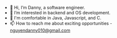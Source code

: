 - 👋 Hi, I’m Danny, a software engineer.
- 👀 I’m interested in backend and OS development.
- 🌱 I'm comfortable in Java, Javascript, and C.
- 📫 How to reach me about exciting opportunities - nguyendanny010@gmail.com

<!---
nguyendanny010/nguyendanny010 is a ✨ special ✨ repository because its `README.md` (this file) appears on your GitHub profile.
You can click the Preview link to take a look at your changes.
--->
